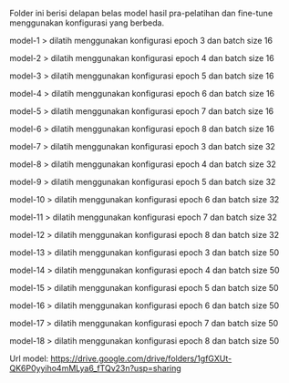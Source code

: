 Folder ini berisi delapan belas model hasil pra-pelatihan dan fine-tune menggunakan konfigurasi yang berbeda.

model-1  > dilatih menggunakan konfigurasi epoch 3 dan batch size 16

model-2  > dilatih menggunakan konfigurasi epoch 4 dan batch size 16

model-3  > dilatih menggunakan konfigurasi epoch 5 dan batch size 16

model-4  > dilatih menggunakan konfigurasi epoch 6 dan batch size 16

model-5  > dilatih menggunakan konfigurasi epoch 7 dan batch size 16

model-6  > dilatih menggunakan konfigurasi epoch 8 dan batch size 16

model-7  > dilatih menggunakan konfigurasi epoch 3 dan batch size 32

model-8  > dilatih menggunakan konfigurasi epoch 4 dan batch size 32

model-9  > dilatih menggunakan konfigurasi epoch 5 dan batch size 32

model-10 > dilatih menggunakan konfigurasi epoch 6 dan batch size 32

model-11 > dilatih menggunakan konfigurasi epoch 7 dan batch size 32

model-12 > dilatih menggunakan konfigurasi epoch 8 dan batch size 32

model-13 > dilatih menggunakan konfigurasi epoch 3 dan batch size 50

model-14 > dilatih menggunakan konfigurasi epoch 4 dan batch size 50

model-15 > dilatih menggunakan konfigurasi epoch 5 dan batch size 50

model-16 > dilatih menggunakan konfigurasi epoch 6 dan batch size 50

model-17 > dilatih menggunakan konfigurasi epoch 7 dan batch size 50

model-18 > dilatih menggunakan konfigurasi epoch 8 dan batch size 50

Url model: https://drive.google.com/drive/folders/1gfGXUt-QK6P0yyiho4mMLya6_fTQv23n?usp=sharing
